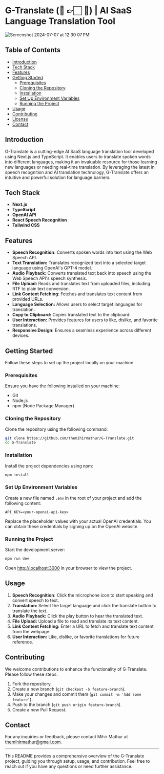 # G-Translate (💱 👉🏻 🔡) | AI SaaS Language Translation Tool

![Screenshot 2024-07-07 at 12 30 07 PM](https://github.com/themihirmathur/G-Translate/assets/92594107/90b0f00a-b450-421f-becd-08d85ea281eb)

## Table of Contents
- [Introduction](#introduction)
- [Tech Stack](#tech-stack)
- [Features](#features)
- [Getting Started](#getting-started)
  - [Prerequisites](#prerequisites)
  - [Cloning the Repository](#cloning-the-repository)
  - [Installation](#installation)
  - [Set Up Environment Variables](#set-up-environment-variables)
  - [Running the Project](#running-the-project)
- [Usage](#usage)
- [Contributing](#contributing)
- [License](#license)
- [Contact](#contact)

## Introduction
G-Translate is a cutting-edge AI SaaS language translation tool developed using Next.js and TypeScript. It enables users to translate spoken words into different languages, making it an invaluable resource for those learning new languages or needing real-time translation. By leveraging the latest in speech recognition and AI translation technology, G-Translate offers an intuitive and powerful solution for language barriers.

## Tech Stack
- **Next.js**
- **TypeScript**
- **OpenAI API**
- **React Speech Recognition**
- **Tailwind CSS**

## Features
- **Speech Recognition:** Converts spoken words into text using the Web Speech API.
- **Text Translation:** Translates recognized text into a selected target language using OpenAI's GPT-4 model.
- **Audio Playback:** Converts translated text back into speech using the Web Speech API's speech synthesis.
- **File Upload:** Reads and translates text from uploaded files, including RTF to plain text conversion.
- **Link Content Fetching:** Fetches and translates text content from provided URLs.
- **Language Selection:** Allows users to select target languages for translation.
- **Copy to Clipboard:** Copies translated text to the clipboard.
- **User Interaction:** Provides features for users to like, dislike, and favorite translations.
- **Responsive Design:** Ensures a seamless experience across different devices.

## Getting Started
Follow these steps to set up the project locally on your machine.

### Prerequisites
Ensure you have the following installed on your machine:
- Git
- Node.js
- npm (Node Package Manager)

### Cloning the Repository
Clone the repository using the following command:
```bash
git clone https://github.com/themihirmathur/G-Translate.git
cd G-Translate
```

### Installation
Install the project dependencies using npm:
```bash
npm install
```

### Set Up Environment Variables
Create a new file named `.env` in the root of your project and add the following content:
```plaintext
API_KEY=<your-openai-api-key>
```
Replace the placeholder values with your actual OpenAI credentials. You can obtain these credentials by signing up on the OpenAI website.

### Running the Project
Start the development server:
```bash
npm run dev
```
Open [http://localhost:3000](http://localhost:3000) in your browser to view the project.

## Usage
1. **Speech Recognition:** Click the microphone icon to start speaking and convert speech to text.
2. **Translation:** Select the target language and click the translate button to translate the text.
3. **Audio Playback:** Click the play button to hear the translated text.
4. **File Upload:** Upload a file to read and translate its text content.
5. **Link Content Fetching:** Enter a URL to fetch and translate text content from the webpage.
6. **User Interaction:** Like, dislike, or favorite translations for future reference.

## Contributing
We welcome contributions to enhance the functionality of G-Translate. Please follow these steps:
1. Fork the repository.
2. Create a new branch (`git checkout -b feature-branch`).
3. Make your changes and commit them (`git commit -m 'Add some feature'`).
4. Push to the branch (`git push origin feature-branch`).
5. Create a new Pull Request.

## Contact
For any inquiries or feedback, please contact Mihir Mathur at [themihirmathur@gmail.com](mailto:themihirmathur@gmail.com).

---

This README provides a comprehensive overview of the G-Translate project, guiding you through setup, usage, and contribution. Feel free to reach out if you have any questions or need further assistance.
